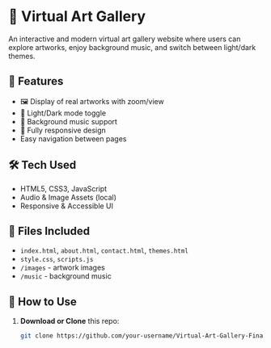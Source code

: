 # 🎨 Virtual Art Gallery

An interactive and modern virtual art gallery website where users can explore artworks, enjoy background music, and switch between light/dark themes.

## 🚀 Features

- 🖼️ Display of real artworks with zoom/view
- 🌙 Light/Dark mode toggle
- 🎵 Background music support
- 📱 Fully responsive design
- Easy navigation between pages

## 🛠️ Tech Used

- HTML5, CSS3, JavaScript
- Audio & Image Assets (local)
- Responsive & Accessible UI

## 📁 Files Included

- `index.html`, `about.html`, `contact.html`, `themes.html`
- `style.css`, `scripts.js`
- `/images` - artwork images  
- `/music` - background music

## 📌 How to Use

1. **Download or Clone** this repo:
   ```bash
   git clone https://github.com/your-username/Virtual-Art-Gallery-Final.git
